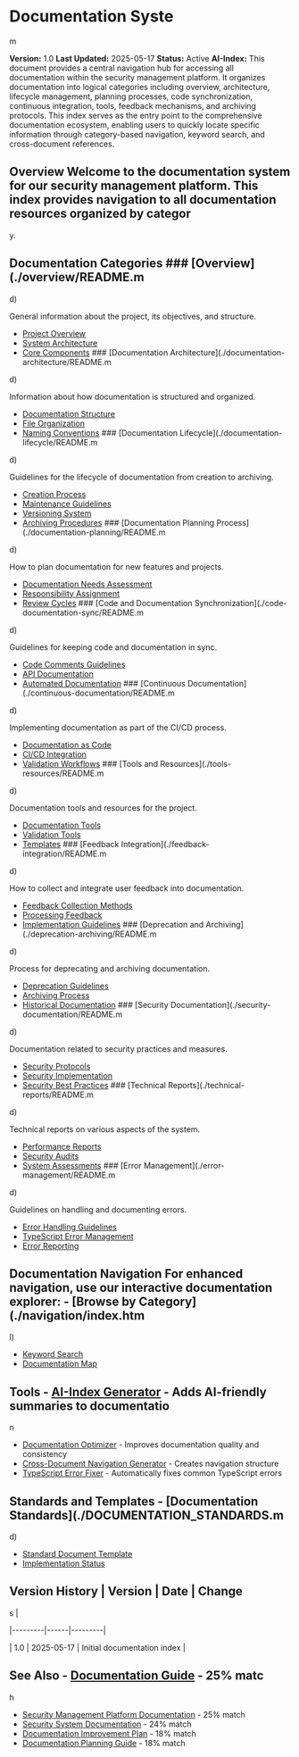 # Documentation Syste

m

**Version:** 1.0 **Last Updated:** 2025-05-17 **Status:** Active **AI-Index:** This document provides a central navigation hub for accessing all documentation within the security management platform. It organizes documentation into logical categories including overview, architecture, lifecycle management, planning processes, code synchronization, continuous integration, tools, feedback mechanisms, and archiving protocols. This index serves as the entry point to the comprehensive documentation ecosystem, enabling users to quickly locate specific information through category-based navigation, keyword search, and cross-document references.

## Overview Welcome to the documentation system for our security management platform. This index provides navigation to all documentation resources organized by categor

y.

## Documentation Categories ### [Overview](./overview/README.m

d)

General information about the project, its objectives, and structure.
- [Project Overview](./overview/project-overview.md)
- [System Architecture](./overview/system-architecture.md)
- [Core Components](./overview/core-components.md) ### [Documentation Architecture](./documentation-architecture/README.m

d)

Information about how documentation is structured and organized.
- [Documentation Structure](./documentation-architecture/structure.md)
- [File Organization](./documentation-architecture/file-organization.md)
- [Naming Conventions](./documentation-architecture/naming-conventions.md) ### [Documentation Lifecycle](./documentation-lifecycle/README.m

d)

Guidelines for the lifecycle of documentation from creation to archiving.
- [Creation Process](./documentation-lifecycle/creation.md)
- [Maintenance Guidelines](./documentation-lifecycle/maintenance.md)
- [Versioning System](./documentation-lifecycle/versioning.md)
- [Archiving Procedures](./documentation-lifecycle/archiving.md) ### [Documentation Planning Process](./documentation-planning/README.m

d)

How to plan documentation for new features and projects.
- [Documentation Needs Assessment](./documentation-planning/needs-assessment.md)
- [Responsibility Assignment](./documentation-planning/responsibilities.md)
- [Review Cycles](./documentation-planning/review-cycles.md) ### [Code and Documentation Synchronization](./code-documentation-sync/README.m

d)

Guidelines for keeping code and documentation in sync.
- [Code Comments Guidelines](./code-documentation-sync/code-comments.md)
- [API Documentation](./code-documentation-sync/api-documentation.md)
- [Automated Documentation](./code-documentation-sync/automated-documentation.md) ### [Continuous Documentation](./continuous-documentation/README.m

d)

Implementing documentation as part of the CI/CD process.
- [Documentation as Code](./continuous-documentation/documentation-as-code.md)
- [CI/CD Integration](./continuous-documentation/ci-integration.md)
- [Validation Workflows](./continuous-documentation/validation-workflows.md) ### [Tools and Resources](./tools-resources/README.m

d)

Documentation tools and resources for the project.
- [Documentation Tools](./tools-resources/documentation-tools.md)
- [Validation Tools](./tools-resources/validation-tools.md)
- [Templates](./tools-resources/templates.md) ### [Feedback Integration](./feedback-integration/README.m

d)

How to collect and integrate user feedback into documentation.
- [Feedback Collection Methods](./feedback-integration/collection-methods.md)
- [Processing Feedback](./feedback-integration/processing.md)
- [Implementation Guidelines](./feedback-integration/implementation.md) ### [Deprecation and Archiving](./deprecation-archiving/README.m

d)

Process for deprecating and archiving documentation.
- [Deprecation Guidelines](./deprecation-archiving/deprecation.md)
- [Archiving Process](./deprecation-archiving/archiving.md)
- [Historical Documentation](./deprecation-archiving/historical.md) ### [Security Documentation](./security-documentation/README.m

d)

Documentation related to security practices and measures.
- [Security Protocols](./security-documentation/protocols.md)
- [Security Implementation](./security-documentation/implementation.md)
- [Security Best Practices](./security-documentation/best-practices.md) ### [Technical Reports](./technical-reports/README.m

d)

Technical reports on various aspects of the system.
- [Performance Reports](./technical-reports/performance.md)
- [Security Audits](./technical-reports/security-audits.md)
- [System Assessments](./technical-reports/system-assessments.md) ### [Error Management](./error-management/README.m

d)

Guidelines on handling and documenting errors.
- [Error Handling Guidelines](./error-management/handling-guidelines.md)
- [TypeScript Error Management](./error-management/typescript-errors.md)
- [Error Reporting](./error-management/error-reporting.md)

## Documentation Navigation For enhanced navigation, use our interactive documentation explorer: - [Browse by Category](./navigation/index.htm

l)

- [Keyword Search](./navigation/keywords.html)
- [Documentation Map](./navigation/doc-map.json)

## Tools - [AI-Index Generator](../scripts/add-ai-index.js) - Adds AI-friendly summaries to documentatio

n

- [Documentation Optimizer](../scripts/optimize-documentation.js) - Improves documentation quality and consistency
- [Cross-Document Navigation Generator](../scripts/generate-cross-doc-navigation.js) - Creates navigation structure
- [TypeScript Error Fixer](../scripts/fix-typescript-errors.js) - Automatically fixes common TypeScript errors

## Standards and Templates - [Documentation Standards](./DOCUMENTATION_STANDARDS.m

d)

- [Standard Document Template](./templates/STANDARD_DOCUMENT_TEMPLATE.md)
- [Implementation Status](./DOCUMENTATION_SYSTEM_IMPLEMENTATION_STATUS.md)

## Version History | Version | Date | Change

s |

|---------|------|---------|

| 1.0 | 2025-05-17 | Initial documentation index |

## See Also - [Documentation Guide](DOCUMENTATION.md) - 25% matc

h

- [Security Management Platform Documentation](consolidated-index.md) - 25% match
- [Security System Documentation](security-guides/README.md) - 24% match
- [Documentation Improvement Plan](DOCUMENTATION_IMPROVEMENT_PLAN.md) - 18% match
- [Documentation Planning Guide](DOCUMENTATION_PLANNING_GUIDE.md) - 18% match